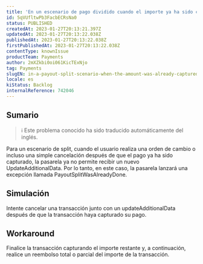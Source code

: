 ```yaml
---
title: 'En un escenario de pago dividido cuando el importe ya ha sido capturado, la pasarela ya no permite una solicitud de cancelación.'
id: 5qVUfltwPb3FacbECRsNa0
status: PUBLISHED
createdAt: 2023-01-27T20:13:21.397Z
updatedAt: 2023-01-27T20:13:22.038Z
publishedAt: 2023-01-27T20:13:22.038Z
firstPublishedAt: 2023-01-27T20:13:22.038Z
contentType: knownIssue
productTeam: Payments
author: 2mXZkbi0oi061KicTExNjo
tag: Payments
slugEN: in-a-payout-split-scenario-when-the-amount-was-already-captured-the-gateway-no-longer-allows-a-cancellation-request
locale: es
kiStatus: Backlog
internalReference: 742046
---
```


## Sumario

>ℹ️ Este problema conocido ha sido traducido automáticamente del inglés.


Para un escenario de split, cuando el usuario realiza una orden de cambio o incluso una simple cancelación después de que el pago ya ha sido capturado, la pasarela ya no permite recibir un nuevo UpdateAdditionalData.
Por lo tanto, en este caso, la pasarela lanzará una excepción llamada PayoutSplitWasAlreadyDone.


##

## Simulación


Intente cancelar una transacción junto con un updateAdditionalData después de que la transacción haya capturado su pago.



## Workaround


Finalice la transacción capturando el importe restante y, a continuación, realice un reembolso total o parcial del importe de la transacción.





